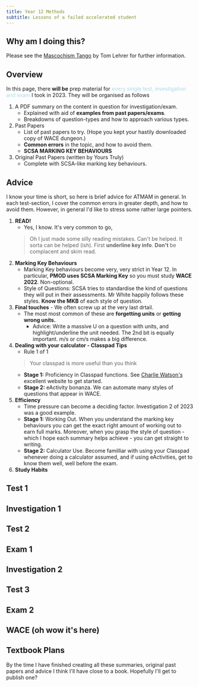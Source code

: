 ```yaml
---
title: Year 12 Methods 
subtitle: Lessons of a failed accelerated student
---
```

<style>
blue {
  color: lightblue;
}
red {
  color: red;
}
</style>
## Why am I doing this?
Please see the [Mascochism Tango](https://www.youtube.com/watch?v=TytGOeiW0aE) by Tom Lehrer for further information.

## Overview
In this page, there **will be** prep material for  <blue>every single test, investigation and exam</blue> I took in 2023. They will be organised as follows
1. A PDF summary on the content in question for investigation/exam.
    - Explained with aid of **examples from past papers/exams**.
    - Breakdowns of question-types and how to approach various types.
2. Past Papers
    - List of past papers to try. (Hope you kept your hastily downloaded copy of WACE dungeon.)
    - **Common errors** in the topic, and how to avoid them.
    - **SCSA MARKING KEY BEHAVIOURS**
3. Original Past Papers (written by Yours Truly)
    - Complete with SCSA-like marking key behaviours.
## Advice
I know your time is short, so here is brief advice for ATMAM in general. In each test-section, I cover the common errors in greater depth, and how to avoid them. However, in general I'd like to stress some rather large pointers.
1. **READ!**
    - Yes, I know. It's very common to go,
    > Oh I just made some silly reading mistakes. Can't be helped.
    It sorta can be helped (ish). First **underline key info**. **Don't** be complacent and skim read. 
2. **Marking Key Behaviours**
    - Marking Key behaviours become very, very strict in Year 12. In particular, **PMOD uses SCSA Marking Key** so you must study **WACE 2022**. Non-optional.
    - Style of Questions: SCSA tries to standardise the kind of questions they will put in their assessments. Mr White happily follows these styles. **Know the MKB** of each style of question.
3. **Final touches** - We often screw up at the very last drtail.
    - The most most common of these are **forgetting units** or **getting wrong units.** 
        - Advice: Write a massive U on a question with units, and highlight/underline the unit needed. The 2nd bit is equally important. m/s or cm/s makes a big difference.
4. **Dealing with your calculator - Classpad Tips**
    - Rule 1 of 1
    > Your classpad is more useful than you think
    - **Stage 1:** Proficiency in Classpad functions. See [Charlie Watson's](https://charliewatson.com/) excellent website to get started.
    - **Stage 2:** eActivity bonanza. We can automate many styles of questions that appear in WACE.
5. **Efficiency**
    - Time pressure can become a deciding factor. Investigation 2 of 2023 was a good example.
    - **Stage 1:** Working Out. When you understand the marking key behaviours you can get the exact right amount of working out to earn full marks. Moreover, when you grasp the style of question - which I hope each summary helps achieve - you can get straight to writing.
    - **Stage 2:** Calculator Use. Become familliar with using your Classpad whenever doing a calculator assumed, and if using eActivities, get to know them well, well before the exam.
6. **Study Habits**

## Test 1
## Investigation 1
## Test 2
## Exam 1
## Investigation 2
## Test 3
## Exam 2

## WACE (oh wow it's here)
## Textbook Plans
By the time I have finished creating all these summaries, original past papers and advice I think I'll have close to a book. Hopefully I'll get to publish one? 

